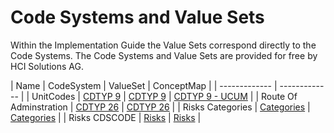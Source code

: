 # Code Systems and Value Sets

Within the Implementation Guide the Value Sets correspond directly to the Code Systems. The Code Systems and Value Sets are provided for free by HCI Solutions AG.

| Name  | CodeSystem | ValueSet | ConceptMap | 
| ------------- | ------------- | 
| UnitCodes  | [CDTYP 9](CodeSystem-chmed20af-codesystem-cdtyp9.html)  | [CDTYP 9](ValueSet-chmed20af-valueset-cdtyp9.html)  | [CDTYP 9 - UCUM](ConceptMap-unitcode-cdtyp9-to-ucum.html) |
| Route Of Adminstration  | [CDTYP 26](CodeSystem-chmed20af-codesystem-cdtyp26.html)  | [CDTYP 26](ValueSet-chmed20af-valueset-cdtyp26.html)  | 
| Risks Categories  | [Categories](CodeSystem-chmed20af-codesystem-risks-category.html)  | [Categories](ValueSet-chmed20af-valueset-risks-category.html)  | 
| Risks CDSCODE  | [Risks](CodeSystem-chmed20af-codesystem-risks-cdscode.html)  | [Risks](ValueSet-chmed20af-valueset-risks-cdscode.html)  | 